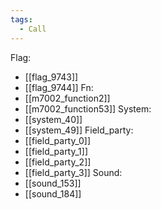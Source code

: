 ```yaml
---
tags:
  - Call
---
```

Flag:
- [[flag_9743]]
- [[flag_9744]]
Fn:
- [[m7002_function2]]
- [[m7002_function53]]
System:
- [[system_40]]
- [[system_49]]
Field_party:
- [[field_party_0]]
- [[field_party_1]]
- [[field_party_2]]
- [[field_party_3]]
Sound:
- [[sound_153]]
- [[sound_184]]
